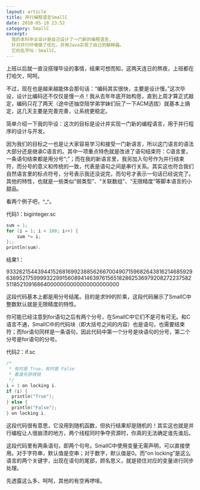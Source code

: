 ```yaml
---
layout: article
title: 并行编程语言SmallC
date: 2010-05-18 23:52
category: SmallC
excerpt:
  我的本科毕业设计是自己设计了一门新的编程语言，
  针对并行环境做了优化，并用Java实现了自己的解释器。
  它的名字叫：SmallC。
---
```


上班以后就一直没搭理毕设的事情，结果可想而知，这两天连日的熬夜，上班都在打哈欠，呵呵。

不过，现在也是越来越能体会那句话：“编码其实很快，主要是设计慢。”这次毕设，设计比编码还不仅仅是慢一点！我从去年年底开始构思，直到上周才算正式敲定，编码只花了两天（途中还抽空陪学弟学妹们玩了一下ACM选拔）就基本上搞定，这几天主要是完善完善，让系统更稳定。

简单介绍一下我的毕设：这次的目标是设计并实现一门新的编程语言，用于并行程序的设计与开发。

因为我们的目标之一也是让大家容易学习和接受一门新语言，所以这门语言的语法大部分还是继承C语言的。其中一项重点特色就是改进了语句结束符：C语言里，一条语句结束都是用分号“;”；而在我的新语言里，我另加入句号作为并行结束符，而分号的意义和传统的一致，代表是语句之间是串行关系。其实这也符合我们自然语言里的标点符号，分号表示我还没说完，而句号才表示一句话已经说完了。其他的特性，也就是一些类似“弱类型”、“关联数组”、“无限精度”等脚本语言的小甜品。

看两个例子吧，^_^。

代码1：biginteger.sc

```c
sum = 1;
for (i = 1; i < 100; i++) {
    sum *= i;
};;
println(sum).
```

结果1：

933262154439441526816992388562667004907159682643816214685929\
638952175999932299156089414639761565182862536979208272237582\
511852109168640000000000000000000000

这段代码基本上都是用分号结尾。目的是求99的阶乘，这段代码展示了SmallC中整数默认就是无限精度的特性。

你可能已经注意到for语句之后有两个分号，在SmallC中它们不是可有可无。和C语言不通，SmallC中的代码块（即大括号之间的内容）也是语句，也需要结束符；而for语句同样是一条语句，因此代码中第一个分号是块语句的分号，第二个分号是for语句的分号。

代码2：if.sc

```c
/*
 * 有时是 True，有时是 False
 * 看谁先获得锁
 */
i = 1 on locking i.
if (i) {
  println("True");
} else {
  println("False");
} on locking i.
```

这段代码很有意思，它没用到随机函数，但执行结果却是随机的！其实这也就是并行编程让人很崩溃的地方，两个线程同时争夺资源时，你真的无法确定谁先谁后。

这段代码里有两条语句，即两个句号。SmallC中使用变量无需声明，可以直接使用。对于字符串，默认值是空串；对于数字，默认值是0。而“on locking”是这么语言的两个关键字，出现在语句的尾部，顾名思义，就是锁住对应的变量进行同步处理。

先透露这么多，呵呵，其他的有空再啰嗦。
